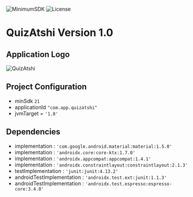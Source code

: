 ![MinimumSDK](https://img.shields.io/badge/Android%205.0(Lollipop)%20-green.svg)
![License](https://img.shields.io/badge/License-GPL&ndash;3.0%20-purple.svg)

# QuizAtshi Version 1.0

## Application Logo
![QuizAtshi](https://user-images.githubusercontent.com/58489322/153112394-8c040534-a394-4b48-be35-8ae45a5f59f1.png)

## Project Configuration
  * minSdk `21`
  * applicationId `"com.app.quizatshi"`
  * jvmTarget = `'1.8'`
## Dependencies
  * implementation : `'com.google.android.material:material:1.5.0'`
  * implementation : `'androidx.core:core-ktx:1.7.0'`
  * implementation : `'androidx.appcompat:appcompat:1.4.1'`
  * implementation : `'androidx.constraintlayout:constraintlayout:2.1.3'`
  * testImplementation : `'junit:junit:4.13.2'`
  * androidTestImplementation : `'androidx.test.ext:junit:1.1.3'`
  * androidTestImplementation : `'androidx.test.espresso:espresso-core:3.4.0'`
    
